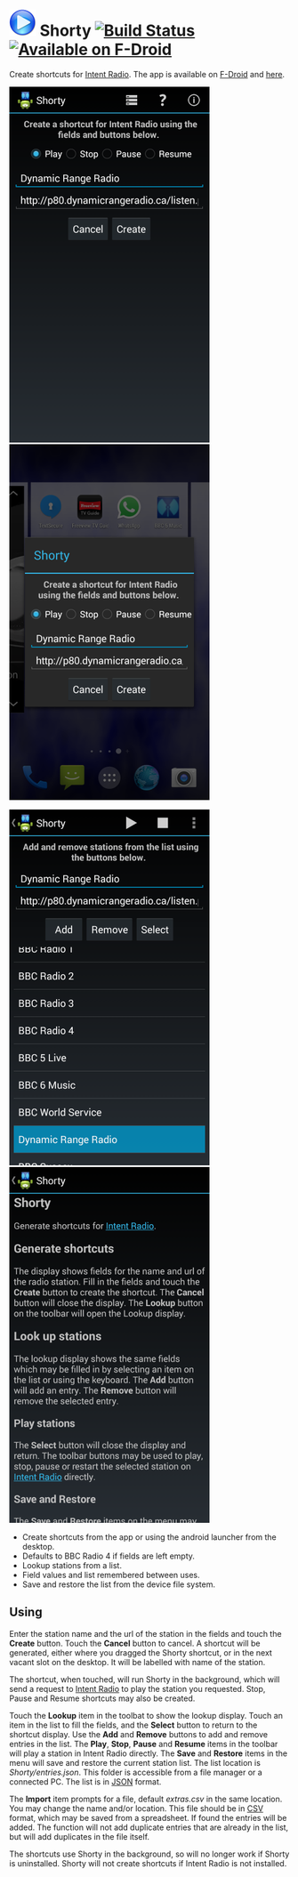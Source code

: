 # ![Logo](src/main/res/drawable-mdpi/ic_launcher.png) Shorty [![Build Status](https://travis-ci.org/billthefarmer/shorty.svg?branch=master)](https://travis-ci.org/billthefarmer/shorty) [![Available on F-Droid](https://f-droid.org/wiki/images/c/ca/F-Droid-button_available-on_smaller.png)](https://f-droid.org/repository/browse/?fdid=org.billthefarmer.shorty)

Create shortcuts for [Intent Radio](http://smblott.org/intent_radio).
The app is available on [F-Droid](https://f-droid.org/repository/browse/?fdid=org.billthefarmer.shorty)
and [here](https://github.com/billthefarmer/shorty/releases).

![](https://github.com/billthefarmer/billthefarmer.github.io/raw/master/images/Shorty.png) ![](https://github.com/billthefarmer/billthefarmer.github.io/raw/master/images/Shorty-dialog.png)

![](https://github.com/billthefarmer/billthefarmer.github.io/raw/master/images/Shorty-lookup.png) ![](https://github.com/billthefarmer/billthefarmer.github.io/raw/master/images/Shorty-help.png)

 * Create shortcuts from the app or using the android launcher from
 the desktop.
 * Defaults to BBC Radio 4 if fields are left empty.
 * Lookup stations from a list.
 * Field values and list remembered between uses.
 * Save and restore the list from the device file system.

## Using

Enter the station name and the url of the station in the fields and
touch the **Create** button. Touch the **Cancel** button to cancel. A
shortcut will be generated, either where you dragged the Shorty
shortcut, or in the next vacant slot on the desktop. It will be
labelled with name of the station.

The shortcut, when touched, will run Shorty in the background, which
will send a request to [Intent Radio](http://smblott.org/intent_radio)
to play the station you requested. Stop, Pause and Resume shortcuts
may also be created.

Touch the **Lookup** item in the toolbat to show the lookup
display. Touch an item in the list to fill the fields, and the
**Select** button to return to the shortcut display. Use the **Add** and
**Remove** buttons to add and remove entries in the list. The
**Play**, **Stop**, **Pause** and **Resume** items in the toolbar
will play a station in Intent Radio directly. The **Save** and
**Restore** items in the menu will save and restore the current
station list. The list location is *Shorty/entries.json*. This folder
is accessible from a file manager or a connected PC. The list is in
[JSON](http://json.org) format.

The **Import** item prompts for a file, default *extras.csv* in the
same location. You may change the name and/or location. This file
should be in
[CSV](https://en.wikipedia.org/wiki/Comma-separated_values) format,
which may be saved from a spreadsheet. If found the entries will be
added. The function will not add duplicate entries that are already in
the list, but will add duplicates in the file itself.

The shortcuts use Shorty in the background, so will no longer work if
Shorty is uninstalled. Shorty will not create shortcuts if Intent
Radio is not installed.
